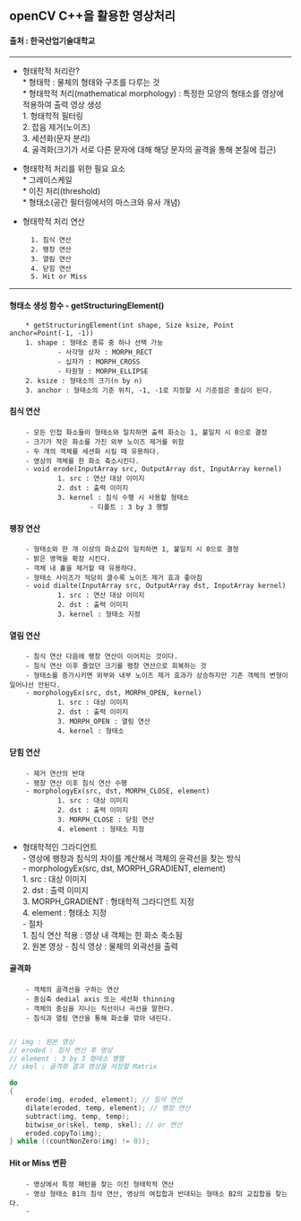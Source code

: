 ## openCV C++을 활용한 영상처리   
#### 출처 : 한국산업기술대학교   
***   

* 형태학적 처리란?    
		* 형태학 : 물체의 형태와 구조를 다루는 것   
		* 형태학적 처리(mathematical morphology) : 특정한 모양의 형태소를 영상에 적용하여 출력 영상 생성   
				1. 형태학적 필터링   
				2. 잡음 제거(노이즈)   
				3. 세션화(문자 분리)   
				4. 골격화(크기가 서로 다른 문자에 대해 해당 문자의 골격을 통해 본질에 접근)   

* 형태학적 처리를 위한 필요 요소   
		* 그레이스케일   
		* 이진 처리(threshold)   
		* 형태소(공간 필터링에서의 마스크와 유사 개념)   

* 형태학적 처리 연산   
		
		1. 침식 연산   
		2. 팽창 연산   
		3. 열림 연산   
		4. 닫힘 연산   
		5. Hit or Miss   
***   

#### 형태소 생성 함수 - getStructuringElement()   
		* getStructuringElement(int shape, Size ksize, Point anchor=Point(-1, -1))   
		1. shape : 형태소 종류 중 하나 선택 가능   
				- 사각형 상자 : MORPH_RECT   
				- 십자가 : MORPH_CROSS   
				- 타원형 : MORPH_ELLIPSE   
		2. ksize : 형태소의 크기(n by n)   
		3. anchor : 형태소의 기준 위치, -1, -1로 지정할 시 기준점은 중심이 된다.   

#### 침식 연산   
		- 모든 인접 화소들이 형태소와 일치하면 출력 화소는 1, 불일치 시 0으로 결정   
		- 크기가 작은 화소를 가진 외부 노이즈 제거를 위함   
		- 두 개의 객체를 세션화 시킬 때 유용하다.   
		- 영상의 객체를 한 화소 축소시킨다.   
		- void erode(InputArray src, OutputArray dst, InputArray kernel)   
				1. src : 연산 대상 이미지   
				2. dst : 출력 이미지   
				3. kernel : 침식 수행 시 사용할 형태소   
						- 디폴트 : 3 by 3 행렬   

#### 팽창 연산   
		- 형태소와 한 개 이상의 화소값이 일치하면 1, 불일치 시 0으로 결정   
		- 밝은 영역을 확장 시킨다.   
		- 객체 내 홀을 제거할 때 유용하다.   
		- 형태소 사이즈가 적당히 클수록 노이즈 제거 효과 좋아짐   
		- void dialte(InputArray src, OutputArray dst, InputArray kernel)   
				1. src : 연산 대상 이미지   
				2. dst : 출력 이미지   
				3. kernel : 형태소 지정   

#### 열림 연산   
		- 침식 연산 다음에 팽창 연산이 이어지는 것이다.   
		- 침식 연산 이후 줄었던 크기를 팽창 연산으로 회복하는 것   
		- 형태소를 증가시키면 외부와 내부 노이즈 제거 효과가 상승하지만 기존 객체의 변형이 일어나선 안된다.   
		- morphologyEx(src, dst, MORPH_OPEN, kernel)   
				1. src : 대상 이미지   
				2. dst : 출력 이미지   
				3. MORPH_OPEN : 열림 연산   
				4. kernel : 형태소   

#### 닫힘 연산   
		- 제거 연산의 반대   
		- 팽창 연산 이후 침식 연산 수행   
		- morphologyEx(src, dst, MORPH_CLOSE, element)   
				1. src : 대상 이미지   
				2. dst : 출력 이미지   
				3. MORPH_CLOSE : 닫힘 연산   
				4. element : 형태소 지정   

* 형태학적인 그라디언트   
		- 영상에 팽창과 침식의 차이를 계산해서 객체의 윤곽선을 찾는 방식   
		- morphologyEx(src, dst, MORPH_GRADIENT, element)   
				1. src : 대상 이미지   
				2. dst : 출력 이미지   
				3. MORPH_GRADIENT : 형태학적 그라디언트 지정   
				4. element : 형태소 지정   
		- 절차   
				1. 침식 연산 적용 : 영상 내 객체는 한 화소 축소됨   
				2. 원본 영상 - 침식 영상 : 물체의 외곽선을 출력   

#### 골격화   
		- 객체의 골격선을 구하는 연산   
		- 중심축 dedial axis 또는 세선화 thinning   
		- 객체의 중심을 지나는 직선이나 곡선을 말한다.   
		- 침식과 열림 연산을 통해 화소를 깎아 내린다.   

``` c++   

// img : 원본 영상
// eroded : 침삭 연산 후 영상
// element : 3 by 3 형태소 행렬
// skel : 골격화 결과 영상을 저장할 Matrix

do
{
	erode(img, eroded, element); // 침삭 연산
	dilate(eroded, temp, element); // 팽창 연산
	subtract(img, temp, temp);
	bitwise_or(skel, temp, skel); // or 연산
	eroded.copyTo(img);
} while ((countNonZero(img) != 0));
```   
#### Hit or Miss 변환   
		- 영상에서 특정 패턴을 찾는 이진 형태학적 연산   
		- 영상 형태소 B1의 침삭 연산, 영상의 여집합과 반대되는 형태소 B2의 교집합을 찾는다.   
		- 